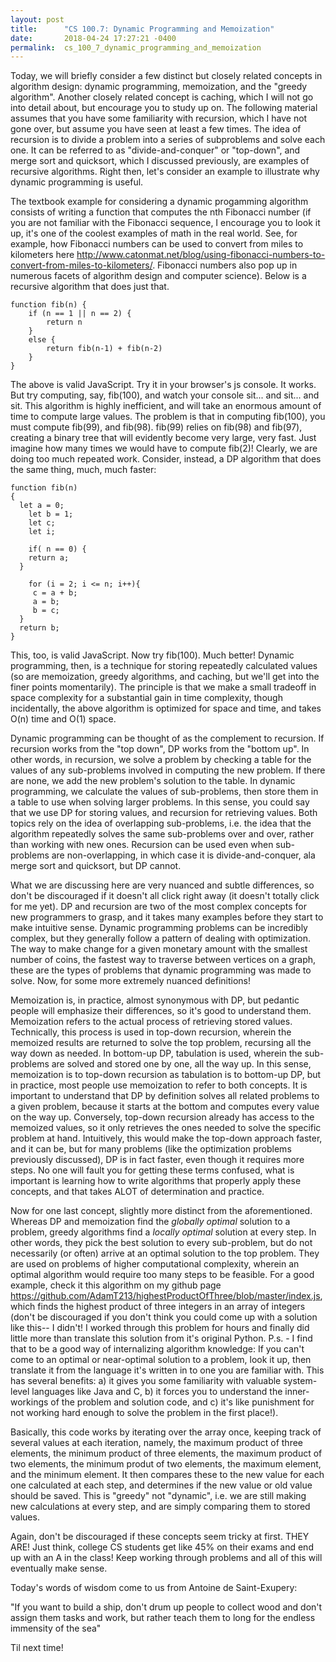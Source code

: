 ```yaml
---
layout: post
title:      "CS 100.7: Dynamic Programming and Memoization"
date:       2018-04-24 17:27:21 -0400
permalink:  cs_100_7_dynamic_programming_and_memoization
---
```



Today, we will briefly consider a few distinct but closely related concepts in algorithm design: dynamic programming, memoization, and the "greedy algorithm". Another closely related concept is caching, which I will not go into detail about, but encourage you to study up on. The following material assumes that you have some familiarity with recursion, which I have not gone over, but assume you have seen at least a few times. The idea of recursion is to divide a problem into a series of subproblems and solve each one. It can be referred to as "divide-and-conquer" or "top-down", and merge sort and quicksort, which I discussed previously, are examples of recursive algorithms. Right then, let's consider an example to illustrate why dynamic programming is useful. 

The textbook example for considering a dynamic progamming algorithm consists of writing a function that computes the nth Fibonacci number (if you are not familiar with the Fibonacci sequence, I encourage you to look it up, it's one of the coolest examples of math in the real world. See, for example, how Fibonacci numbers can be used to convert from miles to kilometers here http://www.catonmat.net/blog/using-fibonacci-numbers-to-convert-from-miles-to-kilometers/. Fibonacci numbers also pop up in numerous facets of algorithm design and computer science). Below is a recursive algorithm that does just that. 
```
function fib(n) { 
    if (n == 1 || n == 2) { 
        return n 
    } 
    else { 
        return fib(n-1) + fib(n-2) 
    } 
} 
```
The above is valid JavaScript. Try it in your browser's js console. It works. But try computing, say, fib(100), and watch your console sit... and sit... and sit. This algorithm is highly inefficient, and will take an enormous amount of time to compute large values. The problem is that in computing fib(100), you must compute fib(99), and fib(98). fib(99) relies on fib(98) and fib(97), creating a binary tree that will evidently become very large, very fast. Just imagine how many times we would have to compute fib(2)! Clearly, we are doing too much repeated work. Consider, instead, a DP algorithm that does the same thing, much, much faster: 
```
function fib(n)
{
  let a = 0;
	let b = 1;
	let c;
	let i;
  
	if( n == 0) {
    return a;
  }
	
	for (i = 2; i <= n; i++){
     c = a + b;
     a = b;
     b = c;
  }
  return b;
} 
```
This, too, is valid JavaScript. Now try fib(100). Much better! Dynamic programming, then, is a technique for storing repeatedly calculated values (so are memoization, greedy algorithms, and caching, but we'll get into the finer points momentarily). The principle is that we make a small tradeoff in space complexity for a substantial gain in time complexity, though incidentally, the above algorithm is optimized for space and time, and takes O(n) time and O(1) space.  

Dynamic programming can be thought of as the complement to recursion. If recursion works from the "top down", DP works from the "bottom up". In other words, in recursion, we solve a problem by checking a table for the values of any sub-problems involved in computing the new problem. If there are none, we add the new problem's solution to the table. In dynamic programming, we calculate the values of sub-problems, then store them in a table to use when solving larger problems. In this sense, you could say that we use DP for storing values, and recursion for retrieving values. Both topics rely on the idea of overlapping sub-problems, i.e. the idea that the algorithm repeatedly solves the same sub-problems over and over, rather than working with new ones. Recursion can be used even when sub-problems are non-overlapping, in which case it is divide-and-conquer, ala merge sort and quicksort, but DP cannot. 

What we are discussing here are very nuanced and subtle differences, so don't be discouraged if it doesn't all click right away (it doesn't totally click for me yet). DP and recursion are two of the most complex concepts for new programmers to grasp, and it takes many examples before they start to make intuitive sense. Dynamic programming problems can be incredibly complex, but they generally follow a pattern of dealing with optimization. The way to make change for a given monetary amount with the smallest number of coins, the fastest way to traverse between vertices on a graph, these are the types of problems that dynamic programming was made to solve. Now, for some more extremely nuanced definitions! 

Memoization is, in practice, almost synonymous with DP, but pedantic people will emphasize their differences, so it's good to understand them. Memoization refers to the actual process of retrieving stored values. Technically, this process is used in top-down recursion, wherein the memoized results are returned to solve the top problem, recursing all the way down as needed. In bottom-up DP, tabulation is used, wherein the sub-problems are solved and stored one by one, all the way up. In this sense, memoization is to top-down recursion as tabulation is to bottom-up DP, but in practice, most people use memoization to refer to both concepts. It is important to understand that DP by definition solves all related problems to a given problem, because it starts at the bottom and computes every value on the way up. Conversely, top-down recursion already has access to the memoized values, so it only retrieves the ones needed to solve the specific problem at hand. Intuitively, this would make the top-down approach faster, and it can be, but for many problems (like the optimization problems previously discussed), DP is in fact faster, even though it requires more steps. No one will fault you for getting these terms confused, what is important is learning how to write algorithms that properly apply these concepts, and that takes ALOT of determination and practice.

Now for one last concept, slightly more distinct from the aforementioned. Whereas DP and memoization find the *globally optimal* solution to a problem, greedy algorithms find a *locally optimal* solution at every step. In other words, they pick the best solution to every sub-problem, but do not necessarily (or often) arrive at an optimal solution to the top problem. They are used on problems of higher computational complexity, wherein an optimal algorithm would require too many steps to be feasible. For a good example, check it this algorithm on my github page https://github.com/AdamT213/highestProductOfThree/blob/master/index.js, which finds the highest product of three integers in an array of integers (don't be discouraged if you don't think you could come up with a solution like this-- I didn't! I worked through this problem for hours and finally did little more than translate this solution from it's original Python. P.s. - I find that to be a good way of internalizing algorithm knowledge: If you can't come to an optimal or near-optimal solution to a problem, look it up, then translate it from the language it's written in to one you are familiar with. This has several benefits: a) it gives you some familiarity with valuable system-level languages like Java and C, b) it forces you to understand the inner-workings of the problem and solution code, and c) it's like punishment for not working hard enough to solve the problem in the first place!). 

Basically, this code works by iterating over the array once, keeping track of several values at each iteration, namely, the maximum product of three elements, the minimum product of three elements, the maximum product of two elements, the minimum produt of two elements, the maximum element, and the minimum element. It then compares these to the new value for each one calculated at each step, and determines if the new value or old value should be saved. This is "greedy" not "dynamic", i.e. we are still making new calculations at every step, and are simply comparing them to stored values.  

Again, don't be discouraged if these concepts seem tricky at first. THEY ARE! Just think, college CS students get like 45% on their exams and end up with an A in the class! Keep working through problems and all of this will eventually make sense. 

Today's words of wisdom come to us from Antoine de Saint-Exupery:

"If you want to build a ship, don't drum up people to collect wood and don't assign them tasks and work, but rather teach them to long for the endless immensity of the sea" 

Til next time!
